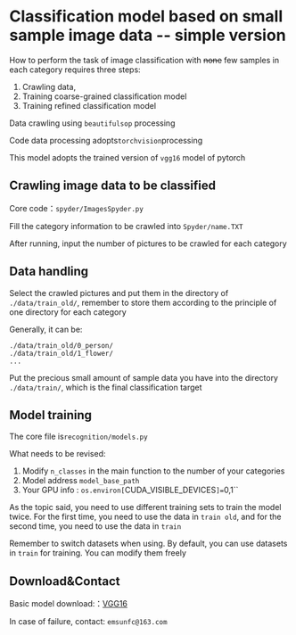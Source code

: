# Classification model based on small sample image data -- simple version


How to perform the task of image classification with ~~none~~ few samples in each category requires three steps:

1. Crawling data,
2. Training coarse-grained classification model
3. Training refined classification model

Data crawling using `beautifulsop` processing

Code data processing adopts` torchvision `processing

This model adopts the trained version of `vgg16` model of pytorch

## Crawling image data to be classified

Core code：`spyder/ImagesSpyder.py`

Fill the category information to be crawled into `Spyder/name.TXT`

After running, input the number of pictures to be crawled for each category

## Data handling

Select the crawled pictures and put them in the directory of `./data/train_old/`, remember to store them according to the principle of one directory for each category

Generally, it can be:

```
./data/train_old/0_person/
./data/train_old/1_flower/
...
```

Put the precious small amount of sample data you have into the directory `./data/train/`, which is the final classification target

## Model training

The core file is`recognition/models.py`

What needs to be revised:

1. Modify `n_classes` in the main function to the number of your categories
2. Model address `model_base_path`
3. Your GPU info : `os.environ[`CUDA_VISIBLE_DEVICES`]=`0,1``

As the topic said, you need to use different training sets to train the model twice. For the first time, you need to use the data in `train old`, and for the second time, you need to use the data in `train`

Remember to switch datasets when using. By default, you can use datasets in `train` for training. You can modify them freely

## Download&Contact
Basic model download:：[VGG16](https://pan.baidu.com/s/1LHTn89jgCr6MRCe2n4kFlw)

In case of failure, contact: `emsunfc@163.com`

